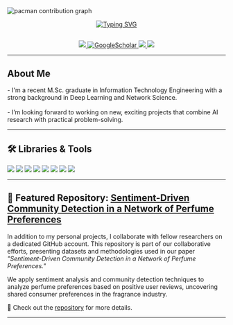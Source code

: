 <!-- Contribution Graph -->
<picture>
  <source media="(prefers-color-scheme: dark)" srcset="https://raw.githubusercontent.com/Kamii114/Kamii114/output/pacman-contribution-graph-dark.svg">
  <source media="(prefers-color-scheme: light)" srcset="https://raw.githubusercontent.com/Kamii114/Kamii114/output/pacman-contribution-graph.svg">
  <img alt="pacman contribution graph" src="https://raw.githubusercontent.com/Kamii114/Kamii114/output/pacman-contribution-graph.svg">
</picture>

<!-- Typing Intro -->
<p align="center">
  <a href="https://git.io/typing-svg">
    <img src="https://readme-typing-svg.demolab.com?font=Open+Sans&size=25&pause=1000&color=0019B5&center=true&vCenter=true&width=435&lines=Hey!+I'm+Kamand" alt="Typing SVG" />
  </a>
</p>

##

<!-- Social Links -->
<p align="center">
  <a href="https://www.linkedin.com/in/kamand-kalashi-0696b1199/" target="_blank">
    <img src="https://img.shields.io/badge/-Linkedin-blue?style=flat-square&logo=linkedin">
  </a>  
  <a href='https://scholar.google.com/citations?user=Rjiq7qUAAAAJ&hl=en' target="_blank">
    <img alt='GoogleScholar' src='https://img.shields.io/badge/Scholar-100000?style=flat&logo=GoogleScholar&logoColor=white&color=0181FF'>
  </a>
  <a href="mailto:kalashi.kamand@gmail.com" target="_blank">
    <img src="https://img.shields.io/badge/Gmail-D14836?style=flat&logo=gmail&logoColor=white">
  </a>
  <a href="https://www.researchgate.net/profile/Kamand-Kalashi" target="_blank">
    <img src="https://img.shields.io/badge/ResearchGate-00CCBB?style=flat&logo=ResearchGate&logoColor=white">
  </a>
</p>

---

## About Me

<p align="left">
- I'm a recent M.Sc. graduate in Information Technology Engineering with a strong background in Deep Learning and Network Science.<br><br>
- I’m looking forward to working on new, exciting projects that combine AI research with practical problem-solving.<br>
</p>

---

## 🛠️ Libraries & Tools

<p>
  <img src='https://img.shields.io/badge/PyTorch-EE4C2C?style=flat&logo=pytorch&logoColor=white'/>
  <img src='https://img.shields.io/badge/Python-FFD43B?style=flat&logo=python&logoColor=blue'/>
  <img src='https://img.shields.io/badge/Numpy-013243?style=flat&logo=numpy&logoColor=white'/>
  <img src='https://img.shields.io/badge/Scikit--Learn-F7931E?style=flat&logo=scikit-learn&logoColor=white'/>
  <img src='https://img.shields.io/badge/TensorFlow-FF6F00?style=flat&logo=TensorFlow&logoColor=white'/>
  <img src='https://img.shields.io/badge/OpenCV-white?style=flat&logo=opencv&logoColor=white'/>
  <img src='https://img.shields.io/badge/Pandas-150458?style=flat&logo=pandas&logoColor=white'/>
  <img src='https://img.shields.io/badge/Matplotlib-white?style=flat&logo=Matplotlib&logoColor=black'/>
</p>

---

## 📂 Featured Repository: [Sentiment-Driven Community Detection in a Network of Perfume Preferences](https://github.com/Kalashi-Saed-Collaborations/SentimentDrivenCommunityDetection)

In addition to my personal projects, I collaborate with fellow researchers on a dedicated GitHub account. This repository is part of our collaborative efforts, presenting datasets and methodologies used in our paper *"Sentiment-Driven Community Detection in a Network of Perfume Preferences."*  

We apply sentiment analysis and community detection techniques to analyze perfume preferences based on positive user reviews, uncovering shared consumer preferences in the fragrance industry.  

🔗 Check out the [repository](https://github.com/Kalashi-Saed-Collaborations/SentimentDrivenCommunityDetection) for more details.

---
